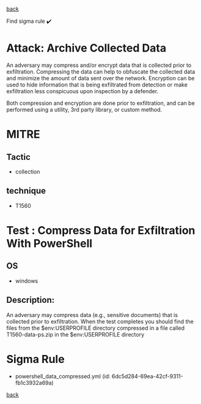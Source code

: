 
[back](../index.md)

Find sigma rule :heavy_check_mark: 

# Attack: Archive Collected Data 

An adversary may compress and/or encrypt data that is collected prior to exfiltration. Compressing the data can help to obfuscate the collected data and minimize the amount of data sent over the network. Encryption can be used to hide information that is being exfiltrated from detection or make exfiltration less conspicuous upon inspection by a defender.

Both compression and encryption are done prior to exfiltration, and can be performed using a utility, 3rd party library, or custom method.

# MITRE
## Tactic
  - collection


## technique
  - T1560


# Test : Compress Data for Exfiltration With PowerShell
## OS
  - windows


## Description:
An adversary may compress data (e.g., sensitive documents) that is collected prior to exfiltration.
When the test completes you should find the files from the $env:USERPROFILE directory compressed in a file called T1560-data-ps.zip in the $env:USERPROFILE directory 


# Sigma Rule
 - powershell_data_compressed.yml (id: 6dc5d284-69ea-42cf-9311-fb1c3932a69a)



[back](../index.md)

